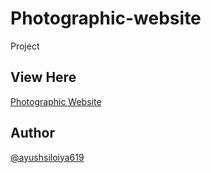 # Photographic-website

Project

## View Here
[Photographic Website]()
## Author

[@ayushsiloiya619](https://github.com/ayushsiloiya619)
